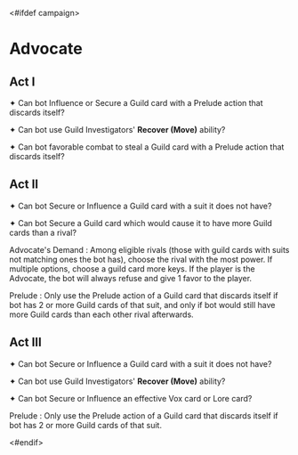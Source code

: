 <#ifdef campaign>
# Advocate

## Act I

✦ Can bot Influence or Secure a Guild card with a Prelude action that discards itself?

✦ Can bot use Guild Investigators' **Recover (Move)** ability?

✦ Can bot favorable combat to steal a Guild card with a Prelude action that discards itself?

## Act II

✦ Can bot Secure or Influence a Guild card with a suit it does not have?

✦ Can bot Secure a Guild card which would cause it to have more Guild cards than a rival?

Advocate's Demand
: Among eligible rivals (those with guild cards with suits not matching ones the bot has), choose the rival with the most power. If multiple options, choose a guild card more keys. If the player is the Advocate, the bot will always refuse and give 1 favor to the player.

Prelude
: Only use the Prelude action of a Guild card that discards itself if bot has 2 or more Guild cards of that suit, and only if bot would still have more Guild cards than each other rival afterwards.

## Act III

<!-- TODO: Grand Ambitions -->
<!-- TODO: Guild Investigators combos -->

✦ Can bot Secure or Influence a Guild card with a suit it does not have?

<!-- TODO: Secure for icons or other reasons can impact the other grand ambition -->

✦ Can bot use Guild Investigators' **Recover (Move)** ability?

✦ Can bot Secure or Influence an effective Vox card or Lore card?

Prelude
: Only use the Prelude action of a Guild card that discards itself if bot has 2 or more Guild cards of that suit.

<div class="pagebreak"> </div>
<#endif>